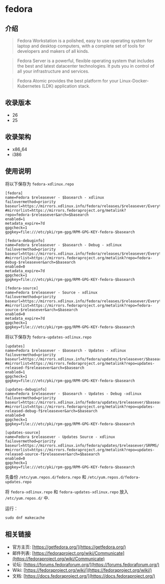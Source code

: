 # fedora

## 介绍

> Fedora Workstation is a polished, easy to use operating system for laptop and desktop computers, with a complete set of tools for developers and makers of all kinds.

> Fedora Server is a powerful, flexible operating system that includes the best and latest datacenter technologies. It puts you in control of all your infrastructure and services.

> Fedora Atomic provides the best platform for your Linux-Docker-Kubernetes (LDK) application stack.

## 收录版本

* 26
* 25

## 收录架构

* x86_64
* i386

## 使用说明

将以下保存为 `fedora-xdlinux.repo`

```
[fedora]
name=Fedora $releasever - $basearch - xdlinux
failovermethod=priority
baseurl=https://mirrors.xdlinux.info/fedora/releases/$releasever/Everything/$basearch/os/
#mirrorlist=https://mirrors.fedoraproject.org/metalink?repo=fedora-$releasever&arch=$basearch
enabled=1
metadata_expire=7d
gpgcheck=1
gpgkey=file:///etc/pki/rpm-gpg/RPM-GPG-KEY-fedora-$basearch

[fedora-debuginfo]
name=Fedora $releasever - $basearch - Debug - xdlinux
failovermethod=priority
baseurl=https://mirrors.xdlinux.info/fedora/releases/$releasever/Everything/$basearch/debug/
#mirrorlist=https://mirrors.fedoraproject.org/metalink?repo=fedora-debug-$releasever&arch=$basearch
enabled=0
metadata_expire=7d
gpgcheck=1
gpgkey=file:///etc/pki/rpm-gpg/RPM-GPG-KEY-fedora-$basearch

[fedora-source]
name=Fedora $releasever - Source - xdlinux
failovermethod=priority
baseurl=https://mirrors.xdlinux.info/fedora/releases/$releasever/Everything/source/SRPMS/
#mirrorlist=https://mirrors.fedoraproject.org/metalink?repo=fedora-source-$releasever&arch=$basearch
enabled=0
metadata_expire=7d
gpgcheck=1
gpgkey=file:///etc/pki/rpm-gpg/RPM-GPG-KEY-fedora-$basearch
```

将以下保存为 `fedora-updates-xdlinux.repo`

```
[updates]
name=Fedora $releasever - $basearch - Updates - xdlinux
failovermethod=priority
baseurl=https://mirrors.xdlinux.info/fedora/updates/$releasever/$basearch/
#mirrorlist=https://mirrors.fedoraproject.org/metalink?repo=updates-released-f$releasever&arch=$basearch
enabled=1
gpgcheck=1
gpgkey=file:///etc/pki/rpm-gpg/RPM-GPG-KEY-fedora-$basearch

[updates-debuginfo]
name=Fedora $releasever - $basearch - Updates - Debug -xdlinux
failovermethod=priority
baseurl=https://mirrors.xdlinux.info/fedora/updates/$releasever/$basearch/debug/
#mirrorlist=https://mirrors.fedoraproject.org/metalink?repo=updates-released-debug-f$releasever&arch=$basearch
enabled=0
gpgcheck=1
gpgkey=file:///etc/pki/rpm-gpg/RPM-GPG-KEY-fedora-$basearch

[updates-source]
name=Fedora $releasever - Updates Source - xdlinux
failovermethod=priority
baseurl=https://mirrors.xdlinux.info/fedora/updates/$releasever/SRPMS/
#mirrorlist=https://mirrors.fedoraproject.org/metalink?repo=updates-released-source-f$releasever&arch=$basearch
enabled=0
gpgcheck=1
gpgkey=file:///etc/pki/rpm-gpg/RPM-GPG-KEY-fedora-$basearch
```

先备份 `/etc/yum.repos.d/fedora.repo` 和 `/etc/yum.repos.d/fedora-updates.repo`

将 `fedora-xdlinux.repo` 和 `fedora-updates-xdlinux.repo` 放入 `/etc/yum.repos.d/` 中.

运行：

```
sudo dnf makecache
```

## 相关链接

* 官方主页: [https://getfedora.org/](https://getfedora.org/)
* 邮件列表: [https://fedoraproject.org/wiki/Communicate](https://fedoraproject.org/wiki/Communicate)
* 论坛: [https://forums.fedoraforum.org/](https://forums.fedoraforum.org/)
* Wiki: [https://fedoraproject.org/wiki/](https://fedoraproject.org/wiki/)
* 文档: [https://docs.fedoraproject.org/](https://docs.fedoraproject.org/)

